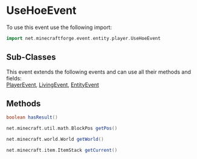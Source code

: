 # UseHoeEvent

To use this event use the following import:
```groovy
import net.minecraftforge.event.entity.player.UseHoeEvent
```

## Sub-Classes
This event extends the following events and can use all their methods and fields: <br>
[PlayerEvent](player_event/player_event.md), [LivingEvent](living_event/living_event.md), [EntityEvent](entity_event/entity_event.md)

## Methods
```groovy
boolean hasResult()
```

```groovy
net.minecraft.util.math.BlockPos getPos()
```

```groovy
net.minecraft.world.World getWorld()
```

```groovy
net.minecraft.item.ItemStack getCurrent()
```

